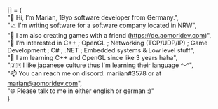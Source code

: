 [] = { <br/>
  "👋 Hi, I’m Marian, 19yo software developer from Germany.", <br/>
  "📈 I'm writing software for a software company located in NRW", <br/>
  "👾 I am also creating games with a friend (https://de.aomoridev.com)", <br/>
  "👀 I’m interested in C++ ; OpenGL ; Networking (TCP/UDP/IP) ; Game Development ; C# ; .NET ; Embedded systems & Low level stuff", <br/>
  "🌱 I am learning C++ and OpenGL since like 3 years haha", <br/>
  "🇯🇵 I like japanese culture thus I'm learning their language ^-^", <br/>
  "📫 You can reach me on discord: mariian#3578 or at marian@aomoridev.com", <br/>
  "🌐 Please talk to me in either english or german :)" <br/>
}

